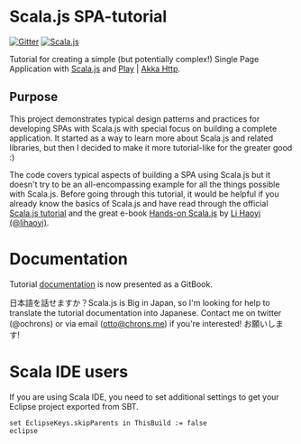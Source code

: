 # Scala.js SPA-tutorial

[![Gitter](https://badges.gitter.im/Join%20Chat.svg)](https://gitter.im/ochrons/scalajs-spa-tutorial?utm_source=badge&utm_medium=badge&utm_campaign=pr-badge)
[![Scala.js](https://www.scala-js.org/assets/badges/scalajs-0.6.17.svg)](https://www.scala-js.org)

Tutorial for creating a simple (but potentially complex!) Single Page Application with
[Scala.js](http://www.scala-js.org/) and [Play](https://www.playframework.com/) | [Akka Http](https://doc.akka.io/docs/akka-http/current/index.html).

## Purpose

This project demonstrates typical design patterns and practices for developing SPAs with Scala.js with special focus on
building a complete application. It started as a way to learn more about Scala.js and related libraries, but then I
decided to make it more tutorial-like for the greater good :)

The code covers typical aspects of building a SPA using Scala.js but it doesn't try to be an all-encompassing example
for all the things possible with Scala.js. Before going through this tutorial, it would be helpful if you already know
the basics of Scala.js and have read through the official [Scala.js tutorial](http://www.scala-js.org/doc/tutorial.html)
and the great e-book [Hands-on Scala.js](http://lihaoyi.github.io/hands-on-scala-js/#Hands-onScala.js) by 
[Li Haoyi (@lihaoyi)](https://github.com/lihaoyi).

# Documentation

Tutorial [documentation](https://ochrons.github.io/scalajs-spa-tutorial) is now presented as a GitBook.

日本語を話せますか？Scala.js is Big in Japan, so I'm looking for help to translate the tutorial documentation into Japanese.
Contact me on twitter (@ochrons) or via email (otto@chrons.me) if you're interested! お願いします!

# Scala IDE users

If you are using Scala IDE, you need to set additional settings to get your Eclipse project exported from SBT.

```
set EclipseKeys.skipParents in ThisBuild := false
eclipse
```
